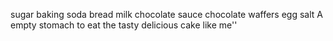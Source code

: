 sugar
baking soda
bread
milk
chocolate sauce
chocolate waffers
egg
salt
A empty stomach to eat the tasty delicious cake
like me'' 
